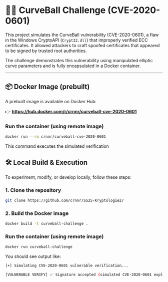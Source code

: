 # 🕵️‍♂️ CurveBall Challenge (CVE-2020-0601)

This project simulates the CurveBall vulnerability (CVE-2020-0601), a flaw in the Windows CryptoAPI (`Crypt32.dll`) that improperly verified ECC certificates. It allowed attackers to craft spoofed certificates that appeared to be signed by trusted root authorities.

The challenge demonstrates this vulnerability using manipulated elliptic curve parameters and is fully encapsulated in a Docker container.

---

## 📦 Docker Image (prebuilt)

A prebuilt image is available on Docker Hub:

👉 **https://hub.docker.com/r/crnnr/curveball-cve-2020-0601**

### Run the container (using remote image)

```bash
docker run --rm crnnr/curveball-cve-2020-0601
```
This command executes the simulated verification

## 🛠️ Local Build & Execution

To experiment, modify, or develop locally, follow these steps:

### 1. Clone the repository
```bash
git clone https://github.com/crnnr/SS25-Kryptologie2/
```
### 2. Build the Docker image

```bash
docker build -t curveball-challenge .
```

### Run the container (using remote image)

```bash
docker run curveball-challenge
```

You should see output like:
```bash
[+] Simulating CVE-2020-0601 vulnerable verification...

[VULNERABLE VERIFY] ✅ Signature accepted (simulated CVE-2020-0601 exploit)
```
